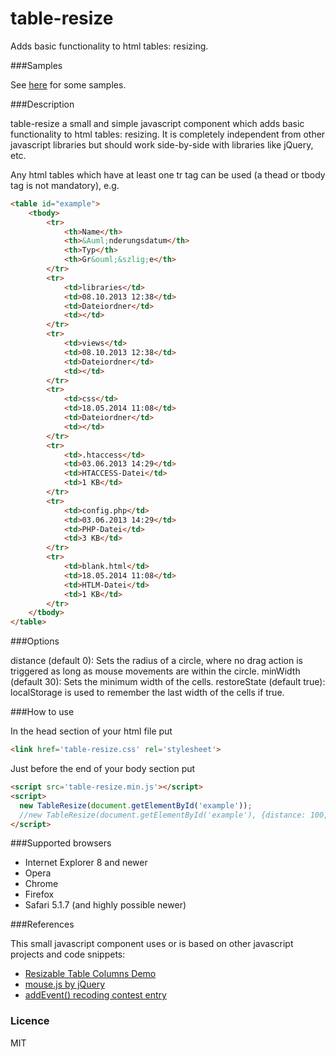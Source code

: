 table-resize
============

Adds basic functionality to html tables: resizing.

###Samples

See [here](http://irhc.github.io/table-resize) for some samples.

###Description

table-resize a small and simple javascript component which adds basic functionality to html tables: resizing. It is completely independent from other javascript libraries but should work side-by-side with libraries like jQuery, etc.

Any html tables which have at least one tr tag can be used (a thead or tbody tag is not mandatory), e.g.

```html
<table id="example">
    <tbody>
        <tr>
            <th>Name</th>
            <th>&Auml;nderungsdatum</th>
            <th>Typ</th>
            <th>Gr&ouml;&szlig;e</th>
        </tr>
        <tr>
            <td>libraries</td>
            <td>08.10.2013 12:38</td>
            <td>Dateiordner</td>
            <td></td>
        </tr>
        <tr>
            <td>views</td>
            <td>08.10.2013 12:38</td>
            <td>Dateiordner</td>
            <td></td>
        </tr>
        <tr>
            <td>css</td>
            <td>18.05.2014 11:08</td>
            <td>Dateiordner</td>
            <td></td>
        </tr>
        <tr>
            <td>.htaccess</td>
            <td>03.06.2013 14:29</td>
            <td>HTACCESS-Datei</td>
            <td>1 KB</td>
        </tr>
        <tr>
            <td>config.php</td>
            <td>03.06.2013 14:29</td>
            <td>PHP-Datei</td>
            <td>3 KB</td>
        </tr>
        <tr>
            <td>blank.html</td>
            <td>18.05.2014 11:08</td>
            <td>HTLM-Datei</td>
            <td>1 KB</td>
        </tr>
    </tbody>
</table>
```

###Options

distance (default 0): Sets the radius of a circle, where no drag action is triggered as long as mouse movements are within the circle.
minWidth (default 30): Sets the minimum width of the cells.
restoreState (default true): localStorage is used to remember the last width of the cells if true.

###How to use

In the head section of your html file put

```html
<link href='table-resize.css' rel='stylesheet'>
```

Just before the end of your body section put

```html
<script src='table-resize.min.js'></script>
<script>
  new TableResize(document.getElementById('example'));
  //new TableResize(document.getElementById('example'), {distance: 100, minWidth: 60, restoreState: true});
</script>
```

###Supported browsers

- Internet Explorer 8 and newer
- Opera
- Chrome
- Firefox
- Safari 5.1.7 (and highly possible newer)

###References

This small javascript component uses or is based on other javascript projects and code snippets:

- [Resizable Table Columns Demo](http://bz.var.ru/comp/web/resizable.html)
- [mouse.js by jQuery](https://github.com/jquery/jquery-ui/blob/master/ui/mouse.js)
- [addEvent() recoding contest entry](http://ejohn.org/apps/jselect/event.html)

### Licence

MIT


